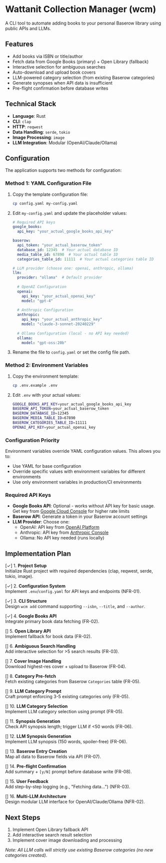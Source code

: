 # Wattanit Collection Manager (wcm)

A CLI tool to automate adding books to your personal Baserow library using public APIs and LLMs.

## Features

- Add books via ISBN or title/author
- Fetch data from Google Books (primary) + Open Library (fallback)
- Interactive selection for ambiguous searches
- Auto-download and upload book covers
- LLM-powered category selection (from existing Baserow categories)
- Generate synopses when API data is insufficient
- Pre-flight confirmation before database writes

## Technical Stack

- **Language**: Rust
- **CLI**: `clap`
- **HTTP**: `reqwest`
- **Data Handling**: `serde`, `tokio`
- **Image Processing**: `image`
- **LLM Integration**: Modular (OpenAI/Claude/Ollama)

## Configuration

The application supports two methods for configuration:

### Method 1: YAML Configuration File

1. Copy the template configuration file:
   ```bash
   cp config.yaml my-config.yaml
   ```

2. Edit `my-config.yaml` and update the placeholder values:
   ```yaml
   # Required API keys
   google_books:
     api_key: "your_actual_google_books_api_key"
   
   baserow:
     api_token: "your_actual_baserow_token"
     database_id: 12345  # Your actual database ID
     media_table_id: 67890  # Your actual table ID
     categories_table_id: 11111  # Your actual categories table ID
   
   # LLM provider (choose one: openai, anthropic, ollama)
   llm:
     provider: "ollama"  # Default provider
     
     # OpenAI Configuration
     openai:
       api_key: "your_actual_openai_key"
       model: "gpt-4"
     
     # Anthropic Configuration  
     anthropic:
       api_key: "your_actual_anthropic_key"
       model: "claude-3-sonnet-20240229"
     
     # Ollama Configuration (local - no API key needed)
     ollama:
       model: "gpt-oss:20b"
   ```

3. Rename the file to `config.yaml` or set the config file path.

### Method 2: Environment Variables

1. Copy the environment template:
   ```bash
   cp .env.example .env
   ```

2. Edit `.env` with your actual values:
   ```bash
   GOOGLE_BOOKS_API_KEY=your_actual_google_books_api_key
   BASEROW_API_TOKEN=your_actual_baserow_token
   BASEROW_DATABASE_ID=12345
   BASEROW_MEDIA_TABLE_ID=67890
   BASEROW_CATEGORIES_TABLE_ID=11111
   OPENAI_API_KEY=your_actual_openai_key
   ```

### Configuration Priority

Environment variables override YAML configuration values. This allows you to:
- Use YAML for base configuration
- Override specific values with environment variables for different environments
- Use only environment variables in production/CI environments

### Required API Keys

- **Google Books API**: Optional - works without API key for basic usage. Get key from [Google Cloud Console](https://console.cloud.google.com/) for higher rate limits
- **Baserow API**: Generate a token in your Baserow account settings
- **LLM Provider**: Choose one:
  - OpenAI: API key from [OpenAI Platform](https://platform.openai.com/)
  - Anthropic: API key from [Anthropic Console](https://console.anthropic.com/)
  - Ollama: No API key needed (runs locally)

## Implementation Plan

[✓] 1. **Project Setup**  
   Initialize Rust project with required dependencies (clap, reqwest, serde, tokio, image).

[✓] 2. **Configuration System**  
   Implement `.env`/`config.yaml` for API keys and endpoints (NFR-01).

[✓] 3. **CLI Structure**  
   Design `wcm add` command supporting `--isbn`, `--title`, and `--author`.

[✓] 4. **Google Books API**  
   Integrate primary book data fetching (FR-02).

[] 5. **Open Library API**  
   Implement fallback for book data (FR-02).

[] 6. **Ambiguous Search Handling**  
   Add interactive selection for >5 search results (FR-03).

[] 7. **Cover Image Handling**  
   Download highest-res cover + upload to Baserow (FR-04).

[] 8. **Category Pre-fetch**  
   Fetch existing categories from Baserow `Categories` table (FR-05).

[] 9. **LLM Category Prompt**  
   Craft prompt enforcing 3-5 existing categories only (FR-05).

[] 10. **LLM Category Selection**  
    Implement LLM category selection using prompt (FR-05).

[] 11. **Synopsis Generation**  
    Check API synopsis length; trigger LLM if <50 words (FR-06).

[] 12. **LLM Synopsis Generation**  
    Implement LLM synopsis (150 words, spoiler-free) (FR-06).

[] 13. **Baserow Entry Creation**  
    Map all data to Baserow fields via API (FR-07).

[] 14. **Pre-flight Confirmation**  
    Add summary + `[y/N]` prompt before database write (FR-08).

[] 15. **User Feedback**  
    Add step-by-step logging (e.g., "Fetching data...") (NFR-03).

[] 16. **Multi-LLM Architecture**  
    Design modular LLM interface for OpenAI/Claude/Ollama (NFR-02).

## Next Steps

1. Implement Open Library fallback API
2. Add interactive search result selection
3. Implement cover image downloading and processing

*Note: All LLM calls will strictly use existing Baserow categories (no new categories created).*
